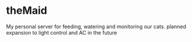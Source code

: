 # theMaid
My personal server for feeding, watering and monitoring our cats. planned expansion to light control and AC in the future
